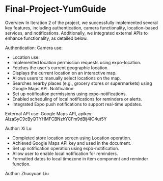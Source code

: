 # Final-Project-YumGuide

Overview
In Iteration 2 of the project, we successfully implemented several key features, including authentication, camera functionality, location-based services, and notifications. Additionally, we integrated external APIs to enhance functionality, as detailed below.

Authentication:
Camera use:
* Location use:
* Implemented location permission requests using expo-location.
* Fetches the user's current geographic location.
* Displays the current location on an interactive map.
* Allows users to manually select locations on the map.
* Searches nearby places (e.g., grocery stores or supermarkets) using Google Maps API.
Notification:
* Set up notification permissions using expo-notifications.
* Enabled scheduling of local notifications for reminders or alerts.
* Integrated Expo push notifications to support real-time updates.

External API use:
Google Maps API, apikey: AIzaSyC9cByQTYHMFCBNzhYCFm9dBij4IC4ut5Y

Author: Xi Lu
* Completed store location screen using Location operation. 
* Achieved Google Maps API key and used in the document.
* Set up notification operation using expo-notification.
* Allow user to enable local notification for reminders.
* Formatted dates to local timezone in item component and reminder function.



Author: Zhuoyuan Liu 



  
